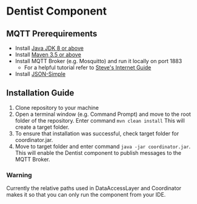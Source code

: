# Dentist Component

## MQTT Prerequirements
* Install [Java JDK 8 or above](https://www.oracle.com/java/technologies/javase/javase-jdk8-downloads.html)
* Install [Maven 3.5 or above](https://maven.apache.org/download.cgi)
* Install MQTT Broker (e.g. Mosquitto) and run it locally on port 1883
   * For a helpful tutorial refer to [Steve's Internet Guide](http://www.steves-internet-guide.com/install-mosquitto-broker/)
* Install [JSON-Simple](http://www.java2s.com/Code/Jar/j/Downloadjsonsimple11jar.htm)

## Installation Guide
1. Clone repository to your machine
2. Open a terminal window (e.g. Command Prompt) and move to the root folder of the repository. Enter command `mvn clean install` This will create a target folder.
3. To ensure that installation was successful, check target folder for coordinator.jar.
4. Move to target folder and enter command `java -jar coordinator.jar`. This will enable the Dentist component to publish messages to the MQTT Broker.

### Warning
Currently the relative paths used in DataAccessLayer and Coordinator makes it so that you can only run the component from your IDE. 